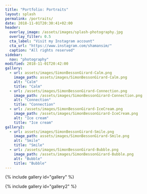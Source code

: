 ```yaml
---
title: "Portfolio: Portraits"
layout: splash
permalink: /portraits/
date: 2018-11-01T20:30:41+02:00
header:
  overlay_image: /assets/images/splash-photography.jpg
  overlay_filter: 0.5
  cta_label: "Visit my Instagram account"
  cta_url: "https://www.instagram.com/shamansim/"
  caption: "All rights reserved"
sidebar:
  nav: "photography"
modified: 2018-11-01T20:42:00
gallery:
  - url: assets/images/SimonBessonGirard-Calm.png
    image_path: assets/images/SimonBessonGirard-Calm.png
    alt: "Calm"
    title: "Calm"
  - url: /assets/images/SimonBessonGirard-Connection.png
    image_path: /assets/images/SimonBessonGirard-Connection.png
    alt: "Connection"
    title: "Connection"
  - url: /assets/images/SimonBessonGirard-IceCream.png
    image_path: /assets/images/SimonBessonGirard-IceCream.png
    alt: "Ice cream"
    title: "Ice cream"
gallery2:
  - url: assets/images/SimonBessonGirard-Smile.png
    image_path: assets/images/SimonBessonGirard-Smile.png
    alt: "Smile"
    title: "Smile"
  - url: /assets/images/SimonBessonGirard-Bubble.png
    image_path: /assets/images/SimonBessonGirard-Bubble.png
    alt: "Bubble"
    title: "Bubble"
---
```


{% include gallery id="gallery" %}

{% include gallery id="gallery2" %}
